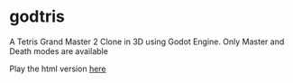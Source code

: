 # godtris
A Tetris Grand Master 2 Clone in 3D using Godot Engine.
Only Master and Death modes are available

Play the html version [here](https://gonendo.github.io/godtris/Godtris.html)
